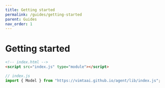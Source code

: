 ```yaml
---
title: Getting started
permalink: /guides/getting-started
parent: Guides
nav_order: 1
---
```


# Getting started

```html
<!-- index.html -->
<script src="index.js" type="module"></script>
```

```js
// index.js
import { Model } from "https://vimtaai.github.io/agent/lib/index.js";
```